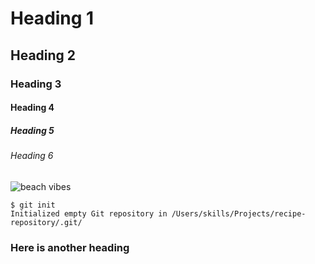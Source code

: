# Heading 1 
## Heading 2
### Heading 3
#### Heading 4
##### Heading 5
###### Heading 6

![beach vibes](https://i.picsum.photos/id/100/2500/1656.jpg?hmac=gWyN-7ZB32rkAjMhKXQgdHOIBRHyTSgzuOK6U0vXb1w)

```
$ git init
Initialized empty Git repository in /Users/skills/Projects/recipe-repository/.git/
```

### Here is another heading 
